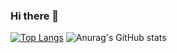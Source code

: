 ### Hi there 👋
[![Top Langs](https://github-readme-stats.vercel.app/api/top-langs/?username=yuki00yossi&langs_count=8&theme=synthwave)](https://github.com/anuraghazra/github-readme-stats)
![Anurag's GitHub stats](https://github-readme-stats.vercel.app/api?username=yuki00yossi&theme=synthwave&count_private=true)
<!--
**yuki00yossi/yuki00yossi** is a ✨ _special_ ✨ repository because its `README.md` (this file) appears on your GitHub profile.

Here are some ideas to get you started:

- 🔭 I’m currently working on ...
- 🌱 I’m currently learning ...
- 👯 I’m looking to collaborate on ...
- 🤔 I’m looking for help with ...
- 💬 Ask me about ...
- 📫 How to reach me: ...
- 😄 Pronouns: ...
- ⚡ Fun fact: ...
-->
